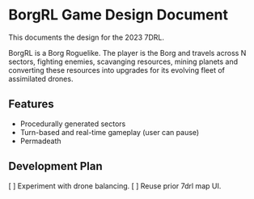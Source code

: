 # BorgRL Game Design Document

This documents the design for the 2023 7DRL.

BorgRL is a Borg Roguelike.  The player is the Borg and travels across N sectors, fighting enemies, scavanging resources, mining planets and converting these resources into upgrades for its evolving fleet of assimilated drones.

## Features
- Procedurally generated sectors
- Turn-based and real-time gameplay (user can pause)
- Permadeath

## Development Plan

[ ] Experiment with drone balancing.
[ ] Reuse prior 7drl map UI.

